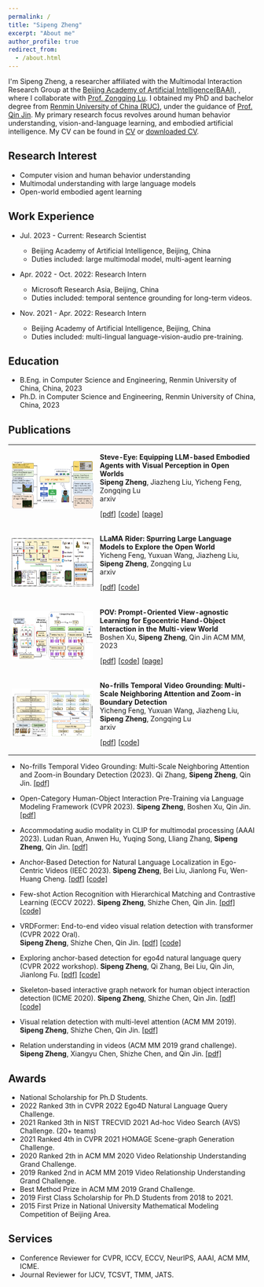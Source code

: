 ```yaml
---
permalink: /
title: "Sipeng Zheng"
excerpt: "About me"
author_profile: true
redirect_from: 
  - /about.html
---
```


I'm Sipeng Zheng, a researcher affiliated with the Multimodal Interaction Research Group at the [Beijing Academy of Artificial Intelligence(BAAI)](https://www.baai.ac.cn), , where I collaborate with [Prof. Zongqing Lu](https://z0ngqing.github.io). 
I obtained my PhD and bachelor degree from [Renmin University of China (RUC)](https://en.ruc.edu.cn), under the guidance of [Prof. Qin Jin](https://www.jin-qin.com). 
My primary research focus revolves around human behavior understanding, vision-and-language learning, and embodied artificial intelligence.
My CV can be found in [CV](https://zhengsipeng.github.io/cv/) or [downloaded CV](http://zhengsipeng.github.io/files/cv_zsp_eng.pdf).


## Research Interest
* Computer vision and human behavior understanding
* Multimodal understanding with large language models
* Open-world embodied agent learning


## Work Experience
* Jul. 2023 - Current: Research Scientist
  * Beijing Academy of Artificial Intelligence, Beijing, China
  * Duties included: large multimodal model, multi-agent learning


* Apr. 2022 - Oct. 2022: Research Intern
  * Microsoft Research Asia, Beijing, China
  * Duties included: temporal sentence grounding for long-term videos.

* Nov. 2021 - Apr. 2022: Research Intern
  * Beijing Academy of Artificial Intelligence, Beijing, China
  * Duties included: multi-lingual language-vision-audio pre-training.


## Education
* B.Eng. in Computer Science and Engineering, Renmin University of China, China, 2023
* Ph.D. in Computer Science and Engineering, Renmin University of China, China, 2023


## Publications
<table border="0" style="border:none; width: 100%;">
<tr style="border: none;">
  <td style="border: none;"> <img src="./images/pubs/steve_eye_23.png" style="height: 100px; width: 500px;"/></td>
  <td style="border: none;"> 
        <p><strong>Steve-Eye: Equipping LLM-based Embodied Agents with Visual Perception in Open Worlds</strong><br>
        <b>Sipeng Zheng</b>, Jiazheng Liu, Yicheng Feng, Zongqing Lu<br>
        arxiv
        </p>
        <p> 
          [<a target="_blank" href="https://arxiv.org/abs/2310.13255">pdf</a>] 
          [<a target="_blank" href="https://github.com/BAAI-Agents/Steve-Eye">code</a>] 
          [<a target="_blank" href="https://sites.google.com/view/steve-eye">page</a>]
        </p>
  </td>
</tr>

<tr style="border: none;">
  <td style="border: none;"> <img src="./images/pubs/llama_rider_23.png" style="height: 100px; width: 500px;"/></td>
  <td style="border: none;"> 
      <p><strong>LLaMA Rider: Spurring Large Language Models to Explore the Open World</strong><br>
        Yicheng Feng, Yuxuan Wang, Jiazheng Liu, <b>Sipeng Zheng</b>, Zongqing Lu<br>
        arxiv
      </p>
      <p> 
          [<a target="_blank" href="https://arxiv.org/abs/2310.08922">pdf</a>] 
          [<a target="_blank" href="https://github.com/PKU-RL/LLaMA-Rider">code</a>] 
      </p>
  </td>
</tr>

<tr style="border: none;">
  <td style="border: none;"> <img src="./images/pubs/mm23_pov.png" width="100%" height="100px"/></td>
  <td style="border: none;"> 
      <p><strong>POV: Prompt-Oriented View-agnostic Learning for Egocentric Hand-Object Interaction in the Multi-view World</strong><br>
        Boshen Xu, <b>Sipeng Zheng</b>, Qin Jin
        ACM MM, 2023
      </p>
      <p> 
          [<a target="_blank" href="https://dl.acm.org/doi/10.1145/3581783.3612484">pdf</a>] 
          [<a target="_blank" href="https://github.com/xuboshen/pov_acmmm2023">code</a>]
          [<a target="_blank" href="https://xuboshen.github.io/POV/">page</a>] 
      </p>
  </td>
</tr>

<tr style="border: none;">
  <td style="border: none;"> <img src="./images/pubs/nofrill_23.png" style="height: 100px; width: 500px;"/></td>
  <td style="border: none;"> 
      <p><strong>No-frills Temporal Video Grounding: Multi-Scale Neighboring Attention and Zoom-in Boundary Detection</strong><br>
        Yicheng Feng, Yuxuan Wang, Jiazheng Liu, <b>Sipeng Zheng</b>, Zongqing Lu<br>
        arxiv
      </p>
      <p> 
          [<a target="_blank" href="https://arxiv.org/abs/2310.08922">pdf</a>] 
          [<a target="_blank" href="https://github.com/PKU-RL/LLaMA-Rider">code</a>] 
      </p>
  </td>
</tr>

</table>


* No-frills Temporal Video Grounding: Multi-Scale Neighboring Attention and Zoom-in Boundary Detection (2023). 
Qi Zhang, **Sipeng Zheng**, Qin Jin.
[[pdf]](https://arxiv.org/abs/2307.10567)


* Open-Category Human-Object Interaction Pre-Training via Language Modeling Framework (CVPR 2023). 
**Sipeng Zheng**, Boshen Xu, Qin Jin.
[[pdf]](https://openaccess.thecvf.com/content/CVPR2023/papers/Zheng_Open-Category_Human-Object_Interaction_Pre-Training_via_Language_Modeling_Framework_CVPR_2023_paper.pdf)


* Accommodating audio modality in CLIP for multimodal processing (AAAI 2023). 
Ludan Ruan, Anwen Hu, Yuqing Song, Lliang Zhang, **Sipeng Zheng**, Qin Jin. 
[[pdf]](https://ojs.aaai.org/index.php/AAAI/article/view/26153/25925)


* Anchor-Based Detection for Natural Language Localization in Ego-Centric Videos (IEEC 2023). 
**Sipeng Zheng**, Bei Liu, Jianlong Fu, Wen-Huang Cheng. 
[[pdf]](https://ieeexplore.ieee.org/abstract/document/10043460)
[[code]](https://github.com/QiQAng/AwareNet)


* Few-shot Action Recognition with Hierarchical Matching and Contrastive Learning (ECCV 2022). 
**Sipeng Zheng**, Shizhe Chen, Qin Jin.
[[pdf]](https://www.ecva.net/papers/eccv_2022/papers_ECCV/papers/136640293.pdf)
[[code]](https://github.com/zhengsipeng/HCL-FSAR)


* VRDFormer: End-to-end video visual relation detection with transformer (CVPR 2022 Oral).  
**Sipeng Zheng**, Shizhe Chen, Qin Jin.
[[pdf]](https://openaccess.thecvf.com/content/CVPR2022/papers/Zheng_VRDFormer_End-to-End_Video_Visual_Relation_Detection_With_Transformers_CVPR_2022_paper.pdf)
[[code]](https://github.com/zhengsipeng/VRDFormer_VRD)


* Exploring anchor-based detection for ego4d natural language query (CVPR 2022 workshop). 
**Sipeng Zheng**, Qi Zhang, Bei Liu, Qin Jin, Jianlong Fu. 
[[pdf]](https://arxiv.org/abs/2208.05375)
[[code]](https://github.com/QiQAng/AwareNet)


* Skeleton-based interactive graph network for human object interaction detection (ICME 2020). 
**Sipeng Zheng**, Shizhe Chen, Qin Jin.
[[pdf]](https://ieeexplore.ieee.org/document/9102755)
[[code]](https://github.com/zhengsipeng/SIGN)


* Visual relation detection with multi-level attention (ACM MM 2019). 
**Sipeng Zheng**, Shizhe Chen, Qin Jin.
[[pdf]](https://dl.acm.org/doi/10.1145/3343031.3350962)


* Relation understanding in videos (ACM MM 2019 grand challenge). 
**Sipeng Zheng**, Xiangyu Chen, Shizhe Chen, and Qin Jin.
[[pdf]](https://dl.acm.org/doi/10.1145/3343031.3356080)

  
## Awards
* National Scholarship for Ph.D Students.
* 2022 Ranked 3th in CVPR 2022 Ego4D Natural Language Query Challenge.
* 2021 Ranked 3th in NIST TRECVID 2021 Ad-hoc Video Search (AVS) Challenge. (20+ teams)
* 2021 Ranked 4th in CVPR 2021 HOMAGE Scene-graph Generation Challenge.
* 2020 Ranked 2th in ACM MM 2020 Video Relationship Understanding Grand Challenge.
* 2019 Ranked 2nd in ACM MM 2019 Video Relationship Understanding Grand Challenge.
* Best Method Prize in ACM MM 2019 Grand Challenge.
* 2019 First Class Scholarship for Ph.D Students from 2018 to 2021.
* 2015 First Prize in National University Mathematical Modeling Competition of Beijing Area.

## Services
* Conference Reviewer for CVPR, ICCV, ECCV, NeurIPS, AAAI, ACM MM, ICME.
* Journal Reviewer for IJCV, TCSVT, TMM, JATS.
